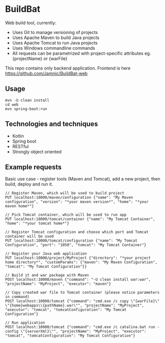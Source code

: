# BuildBat
Web build tool, currently:

* Uses Git to manage versioning of projects
* Uses Apache Maven to build Java projects
* Uses Apache Tomcat to run Java projects
* Uses Windows commandline commands
* All requests can be parametrized with project-specific attributes eg. {projectName} or {warFile}

This repo contains only backend application. Frontend is here https://github.com/Jamnic/BuildBat-web

## Usage

```
mvn -U clean install
cd web
mvn spring-boot:run
```

## Technologies and techniques

* Kotlin
* Spring boot
* RESTful
* Strongly object oriented

## Example requests

Basic use case - register tools (Maven and Tomcat), add a new project, then build, deploy and run it.

```
// Register Maven, which will be used to build project
PUT localhost:10000/maven/configuration {"name": "My Maven configuration", "version": "*your maven version*", "home": "*your maven home*"}

// Pick Tomcat container, which will be used to run app
PUT localhost:10000/tomcat/container {"name": "My Tomcat Container", "home": "*your tomcat home*"}

// Register Tomcat configuration and choose which port and Tomcat container will be used
PUT localhost:10000/tomcat/configuration {"name": "My Tomcat Configuration", "port": "1050", "tomcat": "My Tomcat Container"}

// Register your Java web application
PUT localhost:10000/project/MyProject {"directory": "*your project home directory*", "customParams": {"maven": "My Maven Configuration", "tomcat": "My Tomcat Configuration"}}

// Build it and war package with Maven
POST localhost:10000/maven {"command": "-U clean install war:war", "projectName": "MyProject", "executor": "maven"}

// Copy created war file to Tomcat container (please notice parameters in command)
POST localhost:10000/tomcat {"command": "cmd.exe /c copy \"{warFile}\" \"{home}webapps\\{pathName}.war\"", "projectName": "MyProject", "executor": "tomcat", "tomcatConfiguration": "My Tomcat Configuration"}

// Run application
POST localhost:10000/tomcat {"command": "cmd.exe /c catalina.bat run -config \"{serverXml}\"", "projectName": "MyProject", "executor": "tomcat", "tomcatConfiguration": "My Tomcat Configuration"}
```
